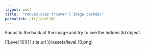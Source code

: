 ```yaml
---
layout: post
title:  "Pouvez-vous trouver l'image cachée?"
permalink: /fr/level10/
---
```

Focus to the back of the image and try to see the hidden 3d object.

![Level 10]({{ site.url }}/assets/level_10.png)